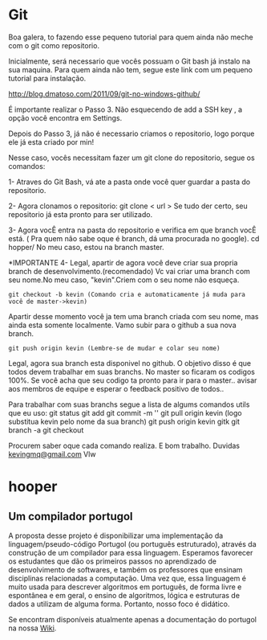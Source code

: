 Git
=====
Boa galera, to fazendo esse pequeno tutorial para quem ainda não meche com o git como repositorio.

Inicialmente, será necessario que vocês possuam o Git bash já instalo na sua maquina.
Para quem ainda não tem, segue este link com um pequeno tutorial para instalação.

http://blog.dmatoso.com/2011/09/git-no-windows-github/

É importante realizar o Passo 3.
Não esquecendo de add a SSH key , a opção você encontra em Settings.

Depois do Passo 3, já não é necessario criamos o repositorio, logo porque ele já esta criado por min!

Nesse caso, vocês necessitam fazer um git clone do repositorio, segue os comandos:

1- Atraves do Git Bash, vá ate a pasta onde você quer guardar a pasta do repositorio.

2- Agora clonamos o repositorio:
    git clone < url >
Se tudo der certo, seu repositorio já esta pronto para ser utilizado.

3- Agora vocÊ entra na pasta do repositorio e verifica em que branch vocÊ está. ( Pra quem não sabe oque é branch, dá uma procurada no google).
    cd hopper/
No meu caso, estou na branch master.

*IMPORTANTE
4- Legal, apartir de agora você deve criar sua propria branch de desenvolvimento.(recomendado)
Vc vai criar uma branch com seu nome.No meu caso, "kevin".Criem com o seu nome não esqueça.

    git checkout -b kevin (Comando cria e automaticamente já muda para você de master->kevin)

Apartir desse momento você ja tem uma branch criada com seu nome, mas ainda esta somente localmente. Vamo subir para o github a sua nova branch.

    git push origin kevin (Lembre-se de mudar e colar seu nome)

Legal, agora sua branch esta disponivel no github.
O objetivo disso é que todos devem trabalhar em suas branchs. No master so ficaram os codigos 100%. Se você acha que seu codigo ta pronto para ir para o master.. avisar aos membros de equipe e esperar o feedback positivo de todos..

Para trabalhar com suas branchs segue a lista de algums comandos utils que eu uso:
git status
git add <filename>
git commit -m '<Aqui voce escreve sua mensagem do commit>'
git pull origin kevin (logo substitua kevin pelo nome da sua branch)
git push origin kevin
gitk
git branch -a
git checkout

Procurem saber oque cada comando realiza. E bom trabalho.
Duvidas kevingmq@gmail.com
Vlw



hooper 
======
Um compilador portugol
-----------------------

A proposta desse projeto é disponibilizar uma implementação da linguagem/pseudo-código Portugol (ou  português estruturado), através da construção de um compilador para essa linguagem.
Esperamos favorecer os estudantes que dão os primeiros passos no aprendizado de desenvolvimento de softwares,  e também  os professores que ensinam disciplinas relacionadas a computação.
Uma vez que, essa linguagem é muito usada para descrever algoritmos em português, de forma livre e espontânea e em geral, o ensino de algoritmos, lógica e estruturas de dados a utilizam de alguma forma.
Portanto, nosso foco é didático.

Se encontram disponíveis atualmente apenas a documentação do portugol na nossa [Wiki](https://github.com/darlissonmar/hopper/wiki).
